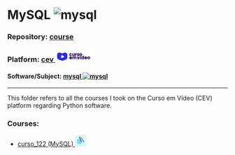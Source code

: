 # MySQL   <img src="https://cdn.jsdelivr.net/gh/devicons/devicon/icons/python/python-original.svg" alt="mysql" width="auto" height="45">

### Repository: [course](../../)
### Platform: <a href="../">cev   <img src="https://github.com/PedroHeeger/main/blob/main/0-aux/logos/plataforma/curso_em_video.png" alt="cev" width="auto" height="25"></a>
#### Software/Subject: <a href="./">mysql   <img src="https://cdn.jsdelivr.net/gh/devicons/devicon/icons/python/python-original.svg" alt="mysql" width="auto" height="25"></a>

---

This folder refers to all the courses I took on the Curso em Vídeo (CEV) platform regarding Python software.

### Courses:



- <a href="./curso_122">curso_122 (MySQL)   <img src="./curso_122/0-aux/logo_course.png" alt="curso_122" width="auto" height="25"></a>